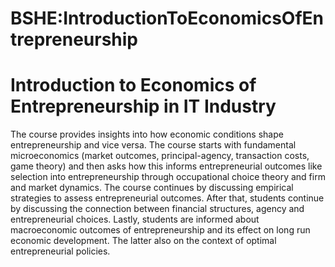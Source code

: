 






BSHE:IntroductionToEconomicsOfEntrepreneurship
==============================================






Introduction to Economics of Entrepreneurship in IT Industry
============================================================


The course provides insights into how economic conditions shape entrepreneurship and vice versa. The course starts with fundamental microeconomics (market outcomes, principal-agency, transaction costs, game theory) and then asks how this informs entrepreneurial outcomes like selection into entrepreneurship through occupational choice theory and firm and market dynamics. The course continues by discussing empirical strategies to assess entrepreneurial outcomes. After that, students continue by discussing the connection between financial structures, agency and entrepreneurial choices. Lastly, students are informed about macroeconomic outcomes of entrepreneurship and its effect on long run economic development. The latter also on the context of optimal entrepreneurial policies.











